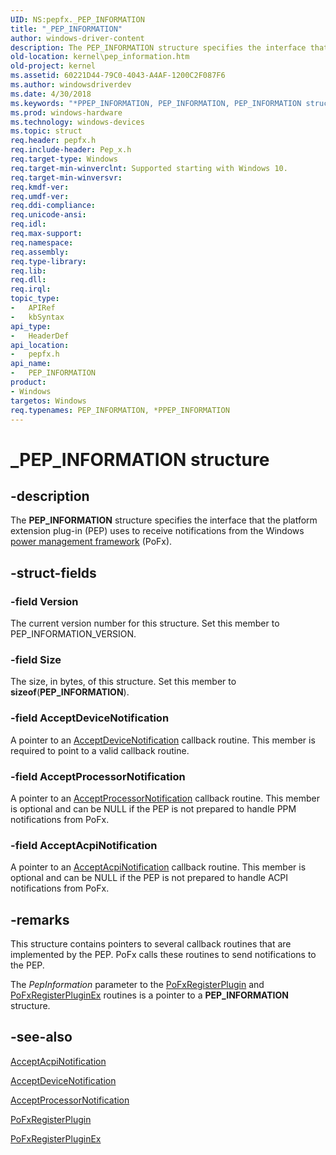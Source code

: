 ```yaml
---
UID: NS:pepfx._PEP_INFORMATION
title: "_PEP_INFORMATION"
author: windows-driver-content
description: The PEP_INFORMATION structure specifies the interface that the platform extension plug-in (PEP) uses to receive notifications from the Windows power management framework (PoFx).
old-location: kernel\pep_information.htm
old-project: kernel
ms.assetid: 60221D44-79C0-4043-A4AF-1200C2F087F6
ms.author: windowsdriverdev
ms.date: 4/30/2018
ms.keywords: "*PPEP_INFORMATION, PEP_INFORMATION, PEP_INFORMATION structure [Kernel-Mode Driver Architecture], PPEP_INFORMATION, PPEP_INFORMATION structure pointer [Kernel-Mode Driver Architecture], _PEP_INFORMATION, kernel.pep_information, pepfx/PEP_INFORMATION, pepfx/PPEP_INFORMATION"
ms.prod: windows-hardware
ms.technology: windows-devices
ms.topic: struct
req.header: pepfx.h
req.include-header: Pep_x.h
req.target-type: Windows
req.target-min-winverclnt: Supported starting with Windows 10.
req.target-min-winversvr: 
req.kmdf-ver: 
req.umdf-ver: 
req.ddi-compliance: 
req.unicode-ansi: 
req.idl: 
req.max-support: 
req.namespace: 
req.assembly: 
req.type-library: 
req.lib: 
req.dll: 
req.irql: 
topic_type:
-	APIRef
-	kbSyntax
api_type:
-	HeaderDef
api_location:
-	pepfx.h
api_name:
-	PEP_INFORMATION
product:
- Windows
targetos: Windows
req.typenames: PEP_INFORMATION, *PPEP_INFORMATION
---
```


# _PEP_INFORMATION structure


## -description


The <b>PEP_INFORMATION</b> structure specifies the interface that the platform extension plug-in (PEP) uses to receive notifications from the Windows <a href="https://msdn.microsoft.com/B08F8ABF-FD43-434C-A345-337FBB799D9B">power management framework</a> (PoFx).


## -struct-fields




### -field Version

The current version number for this structure. Set this member to PEP_INFORMATION_VERSION.


### -field Size

The size, in bytes, of this structure. Set this member to <b>sizeof</b>(<b>PEP_INFORMATION</b>).


### -field AcceptDeviceNotification

A pointer to an <a href="https://msdn.microsoft.com/library/windows/hardware/mt186626">AcceptDeviceNotification</a> callback routine. This member is required to point to a valid callback routine.


### -field AcceptProcessorNotification

A pointer to an <a href="https://msdn.microsoft.com/library/windows/hardware/mt186627">AcceptProcessorNotification</a> callback routine. This member is optional and can be NULL if the PEP is not prepared to handle PPM notifications from PoFx.


### -field AcceptAcpiNotification

A pointer to an <a href="https://msdn.microsoft.com/library/windows/hardware/mt186625">AcceptAcpiNotification</a> callback routine. This member is optional and can be NULL if the PEP is not prepared to handle ACPI notifications from PoFx.


## -remarks



This structure contains pointers to several callback routines that are implemented by the PEP. PoFx calls these routines to send notifications to the PEP.

The <i>PepInformation</i> parameter to the <a href="https://msdn.microsoft.com/library/windows/hardware/mt186873">PoFxRegisterPlugin</a> and <a href="https://msdn.microsoft.com/library/windows/hardware/mt186874">PoFxRegisterPluginEx</a> routines is a pointer to a <b>PEP_INFORMATION</b> structure.




## -see-also




<a href="https://msdn.microsoft.com/library/windows/hardware/mt186625">AcceptAcpiNotification</a>



<a href="https://msdn.microsoft.com/library/windows/hardware/mt186626">AcceptDeviceNotification</a>



<a href="https://msdn.microsoft.com/library/windows/hardware/mt186627">AcceptProcessorNotification</a>



<a href="https://msdn.microsoft.com/library/windows/hardware/mt186873">PoFxRegisterPlugin</a>



<a href="https://msdn.microsoft.com/library/windows/hardware/mt186874">PoFxRegisterPluginEx</a>
 

 

